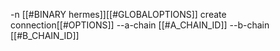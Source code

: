 -n [[#BINARY hermes]][[#GLOBALOPTIONS]] create connection[[#OPTIONS]] --a-chain [[#A_CHAIN_ID]] --b-chain [[#B_CHAIN_ID]]
